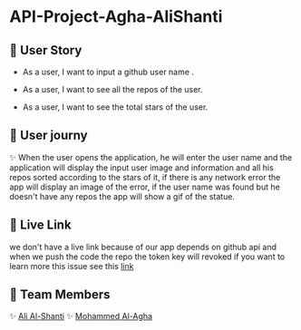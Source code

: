 # API-Project-Agha-AliShanti

## 📍 User Story

- As a user, I want to input a github user name .

- As a user, I want to see all the repos of the user.

- As a user, I want to see the total stars of the user.

## 📍 User journy

✨ When the user opens the application, he will enter the user name and the application will display the input user image and information and all his repos sorted according to the stars of it, if there is any network error the app will display an image of the error,
if the user name was found but he doesn't have any repos the app will show a gif of the statue.

## 📍 Live Link

we don't have a live link because of our app depends on github api and when we push the code the repo the token key will revoked
if you want to learn more this issue see this [link](https://docs.github.com/en/authentication/keeping-your-account-and-data-secure/token-expiration-and-revocation#token-revoked-when-pushed-to-a-public-repository-or-public-gist)

## 📍 Team Members

✨ [Ali Al-Shanti](https://github.com/alishanti98)
✨ [Mohammed Al-Agha](https://github.com/mohammedagha27)
